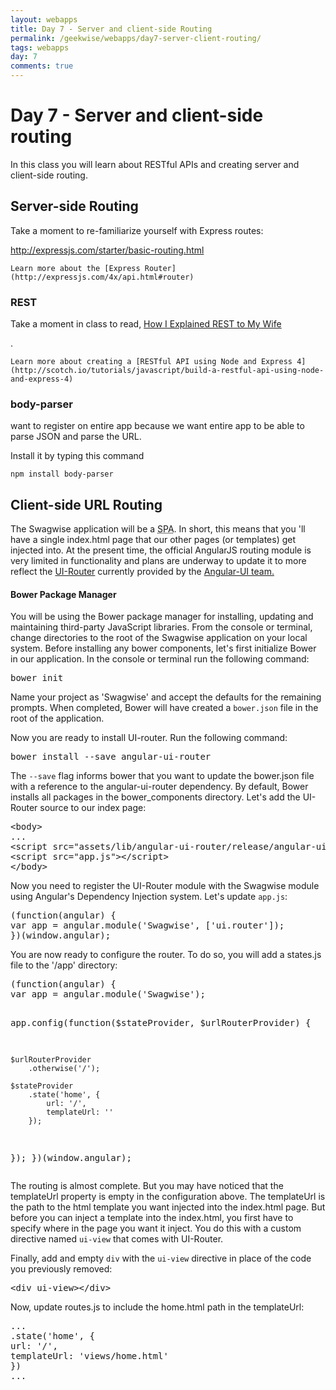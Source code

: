 ```yaml
---
layout: webapps
title: Day 7 - Server and client-side Routing
permalink: /geekwise/webapps/day7-server-client-routing/
tags: webapps
day: 7
comments: true
---
```


<h1>Day 7 - Server and client-side routing</h1>

<p>In this class you will learn about RESTful APIs and creating server and client-side routing.</p>

<h2>Server-side Routing</h2>

<p>Take a moment to re-familiarize yourself with Express routes:</p>

<a href="http://expressjs.com/starter/basic-routing.html" target="_blank">http://expressjs.com/starter/basic-routing.html</a>

    Learn more about the [Express Router](http://expressjs.com/4x/api.html#router)

<h3>REST</h3>

<p>Take a moment in class to read, <a href="http://www.looah.com/source/view/2284" target="_blank">How I Explained REST to My Wife</a></p>.

    Learn more about creating a [RESTful API using Node and Express 4](http://scotch.io/tutorials/javascript/build-a-restful-api-using-node-and-express-4)

<h3>body-parser</h3>
<p>want to register on entire app because we want entire app to be able to parse JSON and parse the URL.</p>
<p>Install it by typing this command</p>
    
    npm install body-parser

<h2>Client-side URL Routing</h2>
<p>The Swagwise application will be a <abbr title="Single Page Application">SPA</abbr>.
    In short, this means that you 'll have a single index.html page that our other pages (or templates) get injected into.
    At the present time, the official AngularJS routing module is very limited in functionality and plans are underway to update it
    to more reflect the <a href="https://github.com/angular-ui/ui-router">UI-Router</a> currently provided by the <a href="https://angular-ui.github.io/">Angular-UI team.</a></p>
<h4>Bower Package Manager</h4>
<p>You will be using the Bower package manager for installing, updating and maintaining third-party JavaScript libraries.
    From the console or terminal, change directories to the root of the Swagwise application on your local system.
    Before installing any bower components, let's first initialize Bower in our application. In the console or terminal run the following command:</p>
<pre>bower init</pre>
<p>Name your project as 'Swagwise' and accept the defaults for the remaining prompts. When completed, Bower will have created a <code>bower.json</code> file in the root of the application.</p>
<p>Now you are ready to install UI-router. Run the following command:</p>
<pre>bower install --save angular-ui-router</pre>
<p>The <code>--save</code> flag informs bower that you want to update the bower.json file with a reference to the angular-ui-router dependency.
    By default, Bower installs all packages in the bower_components directory. Let's add the UI-Router source to our index page:</p>
<pre class="prettyprint lang-html">
&lt;body&gt;
...
&lt;script src="assets/lib/angular-ui-router/release/angular-ui-router.min.js">&lt;/script&gt;
&lt;script src="app.js">&lt;/script&gt;
&lt;/body&gt;
</pre>
<p>Now you need to register the UI-Router module with the Swagwise module using Angular's Dependency Injection system.
    Let's update <code>app.js</code>:</p>
<pre class="prettyprint lang-javascript">
(function(angular) {
var app = angular.module('Swagwise', ['ui.router']);
})(window.angular);
</pre>
<p>You are now ready to configure the router. To do so, you will add a states.js file to the '/app' directory:</p>
<pre class="prettyprint lang-javascript">
(function(angular) {
var app = angular.module('Swagwise');

app.config(function($stateProvider, $urlRouterProvider) {

    $urlRouterProvider
        .otherwise('/');

    $stateProvider
        .state('home', {
            url: '/',
            templateUrl: ''
        });

});
})(window.angular);
</pre>
<p>The routing is almost complete. But you may have noticed that the templateUrl property is empty in the configuration above.
    The templateUrl is the path to the html template you want injected into the index.html page.
    But before you can inject a template into the index.html, you first have to specify where in the page you want it inject.
    You do this with a custom directive named <code>ui-view</code> that comes with UI-Router.</p>
 Finally, add and empty <code>div</code> with the <code>ui-view</code> directive in place of the code you previously removed:</p>
<pre class="prettyprint lang-html">
&lt;div ui-view&gt;&lt;/div&gt;
</pre>
<p>Now, update routes.js to include the home.html path in the templateUrl:</p>
<pre class="prettyprint lang-javascript">
...
.state('home', {
url: '/',
templateUrl: 'views/home.html'
})
...
</pre>
